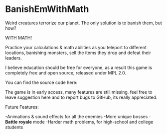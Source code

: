 # BanishEmWithMath
Weird creatures terrorize our planet. The only solution is to banish them, but how?

WITH MATH!



Practice your calculations & math abilities as you teleport to different locations, banishing monsters, sell the items they drop and defeat their leaders.



I believe education should be free for everyone, as a result this game is completely free and open source, released under MPL 2.0. 

You can find the source code here:

The game is in early access, many features are still missing. feel free to leave suggestion here and to report bugs to GitHub, its really appreciated.

Future Features:

-Animations & sound effects for all the enemies
-More unique bosses
-**Battle royale** mode
-Harder math problems, for high-school and college students
